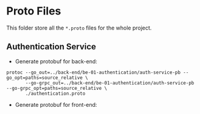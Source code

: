 # Proto Files

This folder store all the `*.proto` files for the whole project.

## Authentication Service

- Generate protobuf for back-end:

```shell
protoc --go_out=../back-end/be-01-authentication/auth-service-pb --go_opt=paths=source_relative \
       --go-grpc_out=../back-end/be-01-authentication/auth-service-pb --go-grpc_opt=paths=source_relative \
       ./authentication.proto

```

- Generate protobuf for front-end:

```shell

```
